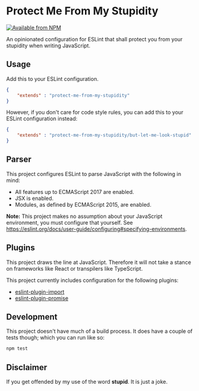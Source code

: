 # Protect Me From My Stupidity

[![Available from NPM](https://img.shields.io/npm/v/eslint-config-protect-me-from-my-stupidity.svg?maxAge=900)](https://www.npmjs.com/package/eslint-config-protect-me-from-my-stupidity)

An opinionated configuration for ESLint that shall protect you from your stupidity when writing JavaScript.

## Usage

Add this to your ESLint configuration.

``` json
{
	"extends" : "protect-me-from-my-stupidity"
}
```

However, if you don't care for code style rules, you can add this to your ESLint configuration instead:

``` json
{
	"extends" : "protect-me-from-my-stupidity/but-let-me-look-stupid"
}
```

## Parser

This project configures ESLint to parse JavaScript with the following in mind:

- All features up to ECMAScript 2017 are enabled.
- JSX is enabled.
- Modules, as defined by ECMAScript 2015, are enabled.

**Note:** This project makes no assumption about your JavaScript environment, you must configure that yourself. See https://eslint.org/docs/user-guide/configuring#specifying-environments.

## Plugins

This project draws the line at JavaScript. Therefore it will not take a stance on frameworks like React or transpilers like TypeScript.

This project currently includes configuration for the following plugins:

- [eslint-plugin-import](https://www.npmjs.com/package/eslint-plugin-import)
- [eslint-plugin-promise](https://www.npmjs.com/package/eslint-plugin-promise)

## Development

This project doesn't have much of a build process. It does have a couple of tests though; which you can run like so:

``` sh
npm test
```

## Disclaimer

If you get offended by my use of the word **stupid**. It is just a joke.
